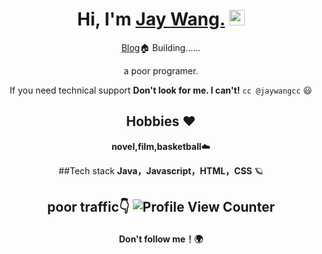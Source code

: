 
<div align="center">
  
<h1>Hi, I'm <a href="http://www.jaywangcc.com">Jay Wang.</a> <img src="https://media.giphy.com/media/hvRJCLFzcasrR4ia7z/giphy.gif" width="25px"> </h1>
  
[Blog](http://www.jaywangcc.com)🏠  Building......

a poor programer.

If you need technical support **Don't look for me. I can't!**  `cc @jaywangcc` 😃

## Hobbies ❤️ 

**novel,film,basketball**☁️

##Tech stack 
**Java，Javascript，HTML，CSS** 🪐

## poor traffic👇 ![Profile View Counter](https://komarev.com/ghpvc/?username=jaywangcc)

#### Don't follow me！🌍
  
</div>

